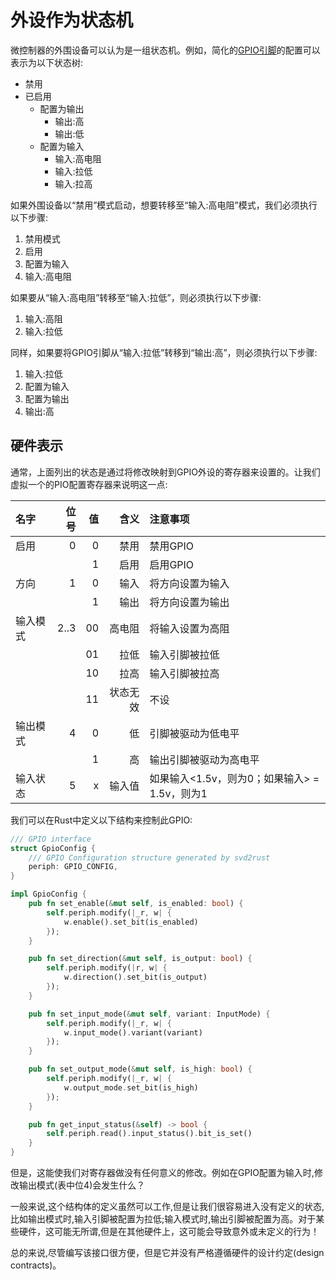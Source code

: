 # 外设作为状态机

微控制器的外围设备可以认为是一组状态机。例如，简化的[GPIO引脚]的配置可以表示为以下状态树:

[GPIO引脚]:https://en.wikipedia.org/wiki/General-purpose_input/output

* 禁用
* 已启用
    * 配置为输出
        * 输出:高
        * 输出:低
    * 配置为输入
        * 输入:高电阻
        * 输入:拉低
        * 输入:拉高

如果外围设备以“禁用”模式启动，想要转移至“输入:高电阻”模式，我们必须执行以下步骤:

1. 禁用模式
2. 启用
3. 配置为输入
4. 输入:高电阻

如果要从“输入:高电阻”转移至“输入:拉低”，则必须执行以下步骤:

1. 输入:高阻
2. 输入:拉低

同样，如果要将GPIO引脚从“输入:拉低”转移到“输出:高”，则必须执行以下步骤:

1. 输入:拉低
2. 配置为输入
3. 配置为输出
4. 输出:高

## 硬件表示

通常，上面列出的状态是通过将修改映射到GPIO外设的寄存器来设置的。让我们虚拟一个的PIO配置寄存器来说明这一点:

|名字     | 位号         | 值    |含义    |注意事项 |
| :------  |------------:| ----:|------: | :---- |
|启用       | 0          | 0     | 禁用    | 禁用GPIO |
|        |           | 1     |启用    |启用GPIO |
|方向     | 1         | 0    |输入    |将方向设置为输入|
|         |          | 1     |输出    |将方向设置为输出|
| 输入模式  | 2..3       | 00    | 高电阻 |将输入设置为高阻|
|         |           | 01   |拉低     |输入引脚被拉低|
|         |           | 10   |拉高     |输入引脚被拉高|
|         |           | 11    | 状态无效  |不设|
| 输出模式 | 4         | 0      |低     |引脚被驱动为低电平|
|         |           | 1      |高     |输出引脚被驱动为高电平
| 输入状态   | 5          | x      |输入值  |如果输入<1.5v，则为0；如果输入> = 1.5v，则为1 |

我们可以在Rust中定义以下结构来控制此GPIO:

```rust , ignore
/// GPIO interface
struct GpioConfig {
    /// GPIO Configuration structure generated by svd2rust
    periph: GPIO_CONFIG,
}

impl GpioConfig {
    pub fn set_enable(&mut self, is_enabled: bool) {
        self.periph.modify(|_r, w| {
            w.enable().set_bit(is_enabled)
        });
    }

    pub fn set_direction(&mut self, is_output: bool) {
        self.periph.modify(|r, w| {
            w.direction().set_bit(is_output)
        });
    }

    pub fn set_input_mode(&mut self, variant: InputMode) {
        self.periph.modify(|_r, w| {
            w.input_mode().variant(variant)
        });
    }

    pub fn set_output_mode(&mut self, is_high: bool) {
        self.periph.modify(|_r, w| {
            w.output_mode.set_bit(is_high)
        });
    }

    pub fn get_input_status(&self) -> bool {
        self.periph.read().input_status().bit_is_set()
    }
}
```

但是，这能使我们对寄存器做没有任何意义的修改。例如在GPIO配置为输入时,修改输出模式(表中位4)会发生什么？

一般来说,这个结构体的定义虽然可以工作,但是让我们很容易进入没有定义的状态,比如输出模式时,输入引脚被配置为拉低;输入模式时,输出引脚被配置为高。对于某些硬件，这可能无所谓,但是在其他硬件上，这可能会导致意外或未定义的行为！

总的来说,尽管编写该接口很方便，但是它并没有严格遵循硬件的设计约定(design contracts)。